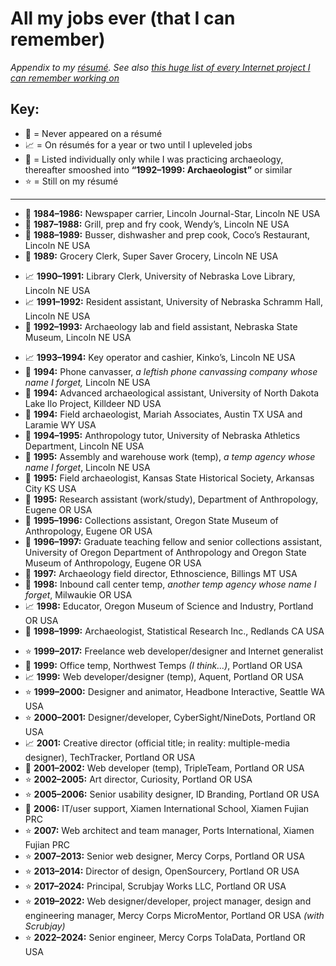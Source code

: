 All my jobs ever (that I can remember)
======================================

*Appendix to my [résumé](https://github.com/axoplasm/axoplasm/blob/main/resume.markdown). See also [this huge list of every Internet project I can remember working on](https://github.com/axoplasm/axoplasm/blob/main/web-things.md)*

Key:
----

* 🚫 = Never appeared on a résumé
* 📈 = On résumés for a year or two until I upleveled jobs
* 🗿 = Listed individually only while I was practicing archaeology, thereafter smooshed into **“1992–1999: Archaeologist”** or similar
* ⭐️ = Still on my résumé

-----

<!-- ### Jr. High/high school -->
* 🚫 **1984–1986:** Newspaper carrier, Lincoln Journal-Star, Lincoln NE USA
* 🚫 **1987–1988:** Grill, prep and fry cook, Wendy’s, Lincoln NE USA
* 🚫 **1988–1989:** Busser, dishwasher and prep cook, Coco’s Restaurant, Lincoln NE USA
* 🚫 **1989:** Grocery Clerk, Super Saver Grocery, Lincoln NE USA

<!-- ### College -->
* 📈 **1990–1991:** Library Clerk, University of Nebraska Love Library, Lincoln NE USA
* 📈 **1991–1992:** Resident assistant, University of Nebraska Schramm Hall, Lincoln NE USA
* 🗿 **1992–1993:** Archaeology lab and field assistant, Nebraska State Museum, Lincoln NE USA

<!-- ### My 20s -->
* 📈 **1993–1994:** Key operator and cashier, Kinko’s, Lincoln NE USA
* 🚫 **1994:** Phone canvasser, *a leftish phone canvassing company whose name I forget,* Lincoln NE USA
* 🗿 **1994:** Advanced archaeological assistant, University of North Dakota Lake Ilo Project, Killdeer ND USA
* 🗿 **1994:** Field archaeologist, Mariah Associates, Austin TX USA and Laramie WY USA
* 🚫 **1994–1995:** Anthropology tutor, University of Nebraska Athletics Department, Lincoln NE USA
* 🚫 **1995:** Assembly and warehouse work (temp), *a temp agency whose name I forget*, Lincoln NE USA
* 🗿 **1995:** Field archaeologist, Kansas State Historical Society, Arkansas City KS USA
* 🗿 **1995:** Research assistant (work/study), Department of Anthropology, Eugene OR USA 
* 🗿 **1995–1996:** Collections assistant, Oregon State Museum of Anthropology, Eugene OR USA
* 🗿 **1996–1997:** Graduate teaching fellow and senior collections assistant, University of Oregon Department of Anthropology and Oregon State Museum of Anthropology, Eugene OR USA
* 🗿 **1997:** Archaeology field director, Ethnoscience, Billings MT USA
* 🚫 **1998:** Inbound call center temp, *another temp agency whose name I forget*, Milwaukie OR USA
* 📈  **1998:** Educator, Oregon Museum of Science and Industry, Portland OR USA
* 🗿 **1998–1999:** Archaeologist, Statistical Research Inc., Redlands CA USA

<!-- ### Ever since -->
* ⭐️ **1999–2017:** Freelance web developer/designer and Internet generalist
* 🚫 **1999:** Office temp, Northwest Temps *(I think…)*, Portland OR USA
* 📈 **1999:** Web developer/designer (temp), Aquent, Portland OR USA
* ⭐️ **1999–2000:** Designer and animator, Headbone Interactive, Seattle WA USA
* ⭐️ **2000–2001:** Designer/developer, CyberSight/NineDots, Portland OR USA
* 📈 **2001:** Creative director (official title; in reality: multiple-media designer), TechTracker, Portland OR USA
* 🚫 **2001–2002:** Web developer (temp), TripleTeam, Portland OR USA
* ⭐️ **2002–2005:** Art director, Curiosity, Portland OR USA
* ⭐️ **2005–2006:** Senior usability designer, ID Branding, Portland OR USA
* 🚫 **2006:** IT/user support, Xiamen International School, Xiamen Fujian PRC
* ⭐️ **2007:** Web architect and team manager, Ports International, Xiamen Fujian PRC
* ⭐️ **2007–2013:** Senior web designer, Mercy Corps, Portland OR USA
* ⭐️ **2013–2014:** Director of design, OpenSourcery, Portland OR USA
* ⭐️ **2017–2024:** Principal, Scrubjay Works LLC, Portland OR USA
* ⭐️ **2019–2022:** Web designer/developer, project manager, design and engineering manager, Mercy Corps MicroMentor, Portland OR USA *(with Scrubjay)*
* ⭐️ **2022–2024:** Senior engineer, Mercy Corps TolaData, Portland OR USA


